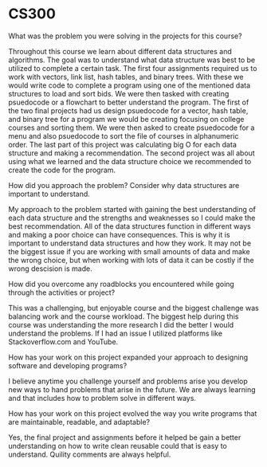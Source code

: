 # CS300
What was the problem you were solving in the projects for this course?

Throughout this course we learn about different data structures and algorithms. The goal was to understand what data structure was best to be utilized to complete a certain task. The first four assignments required us to work with vectors, link list, hash tables, and binary trees. With these we would write code to complete a program using one of the mentioned data structures to load and sort bids. We were then tasked with creating psuedocode or a flowchart to better understand the program. The first of the two final projects had us design psuedocode for a vector, hash table, and binary tree for a program we would be creating focusing on college courses and sorting them. We were then asked to create psuedocode for a menu and also psuedocode to sort the file of courses in alphanumeric order. The last part of this project was calculating big O for each data structure and making a recommendation. The second project was all about using what we learned and the data structure choice we recommended to create the code for the program.

How did you approach the problem? Consider why data structures are important to understand.

My approach to the problem started with gaining the best understanding of each data structure and the strengths and weaknesses so I could make the best recommendation. All of the data structures function in different ways and making a poor choice can have consequences. This is why it is important to understand data structures and how they work. It may not be the biggest issue if you are working with small amounts of data and make the wrong choice, but when working with lots of data it can be costly if the wrong descision is made. 

How did you overcome any roadblocks you encountered while going through the activities or project?

This was a challenging, but enjoyable course and the biggest challenge was balancing work and the course workload. The biggest help during this course was understanding the more research I did the better I would understand the problems. If I had an issue I utilized platforms like Stackoverflow.com and YouTube.

How has your work on this project expanded your approach to designing software and developing programs?

I believe anytime you challenge yourself and problems arise you develop new ways to hand problems that arise in the future. We are always learning and that includes how to problem solve in different ways.

How has your work on this project evolved the way you write programs that are maintainable, readable, and adaptable?

Yes, the final project and assignments before it helped be gain a better understanding on how to write clean reusable could that is easy to understand. Quility comments are always helpful. 
